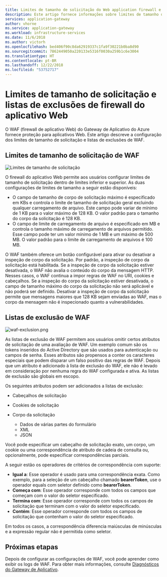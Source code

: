 ```yaml
---
title: Limites de tamanho de solicitação do Web application firewall e listas de exclusão no Gateway de aplicativo do Azure - portal do Azure
description: Este artigo fornece informações sobre limites de tamanho de solicitação e listas de exclusões de firewall de aplicativo Web no Gateway de Aplicativo com o Portal do Azure.
services: application-gateway
author: vhorne
ms.service: application-gateway
ms.workload: infrastructure-services
ms.date: 11/6/2018
ms.author: victorh
ms.openlocfilehash: bed406f90c8da62919337c1fa9f30221b0ba8d90
ms.sourcegitcommit: 7862449050a220133e5316f0030a259b1c6e3004
ms.translationtype: HT
ms.contentlocale: pt-BR
ms.lasthandoff: 12/22/2018
ms.locfileid: "53752717"
---
```

# <a name="web-application-firewall-request-size-limits-and-exclusion-lists"></a>Limites de tamanho de solicitação e listas de exclusões de firewall do aplicativo Web

O WAF (firewall de aplicativo Web) do Gateway de Aplicativo do Azure fornece proteção para aplicativos Web. Este artigo descreve a configuração dos limites de tamanho de solicitação e listas de exclusões de WAF.

## <a name="waf-request-size-limits"></a>Limites de tamanho de solicitação de WAF

![Limites de tamanho de solicitação](media/application-gateway-waf-configuration/waf-requestsizelimit.png)

O firewall do aplicativo Web permite aos usuários configurar limites de tamanho de solicitação dentro de limites inferior e superior. As duas configurações de limites de tamanho a seguir estão disponíveis:

- O campo de tamanho de corpo de solicitação máximo é especificado em KBs e controla o limite de tamanho de solicitação geral excluindo qualquer carregamento de arquivo. Este campo pode variar de mínimo de 1 KB para o valor máximo de 128 KB. O valor padrão para o tamanho do corpo da solicitação é 128 KB.
- O campo de limite de carregamento de arquivo é especificado em MB e controla o tamanho máximo de carregamento de arquivos permitido. Esse campo pode ter um valor mínimo de 1 MB e um máximo de 500 MB. O valor padrão para o limite de carregamento de arquivos é 100 MB.

O WAF também oferece um botão configurável para ativar ou desativar a inspeção de corpo da solicitação. Por padrão, a inspeção de corpo da solicitação está habilitada. Se a inspeção de corpo da solicitação estiver desativada, o WAF não avalia o conteúdo do corpo da mensagem HTTP. Nesses casos, o WAF continua a impor regras de WAF no URI, cookies e cabeçalhos. Se a inspeção do corpo da solicitação estiver desativada, o campo de tamanho máximo do corpo da solicitação não será aplicável e não poderá ser definido. Desativar a inspeção de corpo da solicitação permite que mensagens maiores que 128 KB sejam enviadas ao WAF, mas o corpo da mensagem não é inspecionado quanto a vulnerabilidades.

## <a name="waf-exclusion-lists"></a>Listas de exclusão de WAF

![waf-exclusion.png](media/application-gateway-waf-configuration/waf-exclusion.png)

As listas de exclusão de WAF permitem aos usuários omitir certos atributos de solicitação de uma avaliação de WAF. Um exemplo comum são os tokens inseridos do Active Directory que são usados para autenticação ou campos de senha. Esses atributos são propensos a conter os caracteres especiais que podem disparar um falso positivo das regras de WAF. Depois que um atributo é adicionado à lista de exclusão do WAF, ele não é levado em consideração por nenhuma regra do WAF configurada e ativa. As listas de exclusão são globais em escopo.

Os seguintes atributos podem ser adicionados a listas de exclusão:

* Cabeçalhos de solicitação
* Cookies de solicitação
* Corpo da solicitação

   * Dados de várias partes do formulário
   * XML
   * JSON

Você pode especificar um cabeçalho de solicitação exato, um corpo, um cookie ou uma correspondência de atributo de cadeia de consulta ou, opcionalmente, pode especificar correspondências parciais.

A seguir estão os operadores de critérios de correspondência com suporte:

- **Igual a**:  Esse operador é usado para uma correspondência exata. Como exemplo, para a seleção de um cabeçalho chamado **bearerToken**, use o operador equals com seletor definido como **bearerToken**.
- **Começa com**: Esse operador corresponde com todos os campos que começam com o valor do seletor especificado.
- **Termina com**:  Esse operador corresponde com todos os campos de solicitação que terminam com o valor do seletor especificado.
- **Contém**: Esse operador corresponde com todos os campos de solicitação que contenham o valor do seletor especificado.

Em todos os casos, a correspondência diferencia maiúsculas de minúsculas e a expressão regular não é permitida como seletor.

## <a name="next-steps"></a>Próximas etapas

Depois de configurar as configurações de WAF, você pode aprender como exibir os logs de WAF. Para obter mais informações, consulte [Diagnósticos do Gateway de Aplicativo](application-gateway-diagnostics.md#diagnostic-logging).